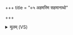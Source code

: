 +++
title = "०५ अहमस्मि सहमानाथो"

+++
<details><summary>मूलम् (VS)</summary>

अ॒हम॑स्मि॒ सह॑मा॒नाथो॒ त्वम॑सि सास॒हिः। उ॒भे सह॑स्वती भू॒त्वा स॒पत्नीं॑ मे सहावहै ॥
</details>